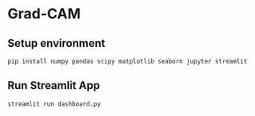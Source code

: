 # Grad-CAM
## Setup environment
  ```
  pip install numpy pandas scipy matplotlib seaborn jupyter streamlit
  ```
  
## Run Streamlit App
  ```
  streamlit run dashboard.py
  ```
